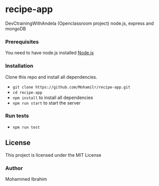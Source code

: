 # recipe-app
DevCtrainingWithAndela (Openclassroom project) node.js, express and mongoDB



### Prerequisites
You need to have node.js installed [Node.js](https://nodejs.org/en/)


### Installation
Clone this repo and install all dependencies.
* ```git clone https://github.com/Mohamilr/recipe-app.git```
* ```cd recipe-app```
* ```npm install``` to install all dependencies
* ```npm run start``` to start the server  


### Run tests
* ```npm run test```

## License
This project is licensed under the MIT License 



### Author
Mohammed Ibrahim